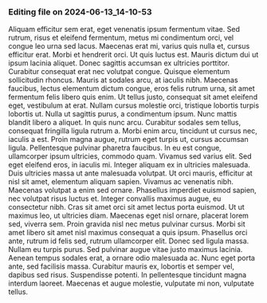 

### Editing file on 2024-06-13_14-10-53

Aliquam efficitur sem erat, eget venenatis ipsum fermentum vitae. Sed rutrum, risus et eleifend fermentum, metus mi condimentum orci, vel congue leo urna sed lacus. Maecenas erat mi, varius quis nulla et, cursus efficitur erat. Morbi et hendrerit orci. Ut quis luctus est. Mauris dictum dui ut ipsum lacinia aliquet. Donec sagittis accumsan ex ultricies porttitor. Curabitur consequat erat nec volutpat congue. Quisque elementum sollicitudin rhoncus. Mauris at sodales arcu, at iaculis nibh.
Maecenas faucibus, lectus elementum dictum congue, eros felis rutrum urna, sit amet fermentum felis libero quis enim. Ut tellus justo, consequat sit amet eleifend eget, vestibulum at erat. Nullam cursus molestie orci, tristique lobortis turpis lobortis ut. Nulla ut sagittis purus, a condimentum ipsum. Nunc mattis blandit libero a aliquet. In quis nunc arcu. Curabitur sodales sem tellus, consequat fringilla ligula rutrum a. Morbi enim arcu, tincidunt ut cursus nec, iaculis a est. Proin magna augue, rutrum eget turpis ut, cursus accumsan ligula.
Pellentesque pulvinar pharetra faucibus. In eu est congue, ullamcorper ipsum ultricies, commodo quam. Vivamus sed varius elit. Sed eget eleifend eros, in iaculis mi. Integer aliquam ex in ultricies malesuada. Duis ultricies massa ut ante malesuada volutpat. Ut orci mauris, efficitur at nisl sit amet, elementum aliquam sapien. Vivamus ac venenatis nibh. Maecenas volutpat a enim sed ornare. Phasellus imperdiet euismod sapien, nec volutpat risus luctus et. Integer convallis maximus augue, eu consectetur nibh. Cras sit amet orci sit amet lectus porta euismod.
Ut ut maximus leo, ut ultricies diam. Maecenas eget nisl ornare, placerat lorem sed, viverra sem. Proin gravida nisl nec metus pulvinar cursus. Morbi sit amet libero sit amet nisl maximus consequat a quis ipsum. Phasellus orci ante, rutrum id felis sed, rutrum ullamcorper elit. Donec sed ligula massa. Nullam eu turpis purus. Sed pulvinar augue vitae justo maximus lacinia. Aenean tempus sodales erat, a ornare odio malesuada ac. Nunc eget porta ante, sed facilisis massa. Curabitur mauris ex, lobortis et semper vel, dapibus sed risus. Suspendisse potenti. In pellentesque tincidunt magna interdum laoreet. Maecenas et augue molestie, vulputate mi non, vulputate tellus.


